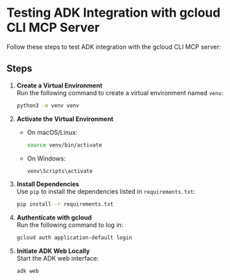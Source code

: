 # Testing ADK Integration with gcloud CLI MCP Server

Follow these steps to test ADK integration with the gcloud CLI MCP server:

## Steps

1. **Create a Virtual Environment**  
   Run the following command to create a virtual environment named `venv`:

   ```bash
   python3 -m venv venv
   ```

2. **Activate the Virtual Environment**  
   - On macOS/Linux:
     ```bash
     source venv/bin/activate
     ```
   - On Windows:
     ```bash
     venv\Scripts\activate
     ```

3. **Install Dependencies**  
   Use `pip` to install the dependencies listed in `requirements.txt`:

   ```bash
   pip install -r requirements.txt
   ```

4. **Authenticate with gcloud**  
   Run the following command to log in:

   ```bash
   gcloud auth application-default login
   ```

5. **Initiate ADK Web Locally**  
   Start the ADK web interface:

   ```bash
   adk web
   ```
